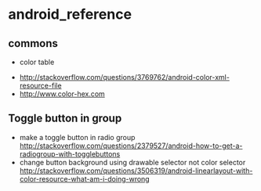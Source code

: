 android_reference
=================

commons
-------
* color table
 - http://stackoverflow.com/questions/3769762/android-color-xml-resource-file
 - http://www.color-hex.com

Toggle button in group
------
* make a toggle button in radio group
    http://stackoverflow.com/questions/2379527/android-how-to-get-a-radiogroup-with-togglebuttons
* change button background using drawable selector not color selector
    http://stackoverflow.com/questions/3506319/android-linearlayout-with-color-resource-what-am-i-doing-wrong

